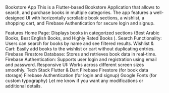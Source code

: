  Bookstore App 
This is a Flutter-based Bookstore Application that allows to search, and purchase books in multiple categories. The app features a well-designed UI with horizontally scrollable book sections, a wishlist, a shopping cart, and Firebase Authentication for secure login and signup.

 Features
Home Page: Displays books in categorized sections (Best Arabic Books, Best English Books, and Highly Rated Books ).
Search Functionality: Users can search for books by name and see filtered results.
Wishlist & Cart: Easily add books to the wishlist or cart without duplicating entries.
Firebase Firestore Database: Stores and retrieves book data in real-time.
Firebase Authentication: Supports user login and registration using email and password.
Responsive UI: Works across different screen sizes smoothly.
 Tech Stack
Flutter & Dart
Firebase Firestore (for book data storage)
Firebase Authentication (for login and signup)
Google Fonts (for custom typography)
Let me know if you want any modifications or additional details.
